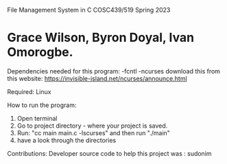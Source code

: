 File Management System in C
COSC439/519 Spring 2023
# Grace Wilson, Byron Doyal, Ivan Omorogbe.


Dependencies needed for this program:
-fcntl
-ncurses
   download this from this website:
   https://invisible-island.net/ncurses/announce.html


Required: Linux

How to run the program:

1. Open terminal
2. Go to project directory - where your project is saved.
3. Run: 
   "cc main main.c -lscurses"
   and then run 
   "./main"
5. have a look through the directories

Contributions:
Developer source code to help this project was : sudonim 
